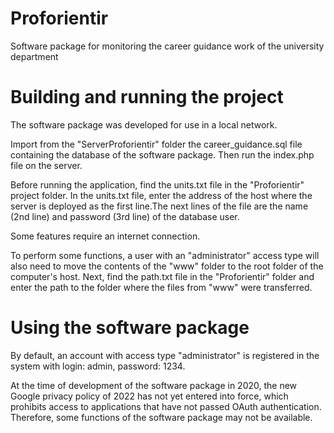 # Proforientir
Software package for monitoring the career guidance work of the university department
# Building and running the project
The software package was developed for use in a local network.

Import from the "ServerProforientir" folder the career_guidance.sql file containing the database of the software package. Then run the index.php file on the server.

Before running the application, find the units.txt file in the "Proforientir" project folder. In the units.txt file, enter the address of the host where the server is deployed as the first line.The next lines of the file are the name (2nd line) and password (3rd line) of the database user.

Some features require an internet connection.

To perform some functions, a user with an "administrator" access type will also need to move the contents of the "www" folder to the root folder of the computer's host. 
Next, find the path.txt file in the "Proforientir" folder and enter the path to the folder where the files from "www" were transferred.
# Using the software package
By default, an account with access type "administrator" is registered in the system with login: admin, password: 1234.

At the time of development of the software package in 2020, the new Google privacy policy of 2022 has not yet entered into force, which prohibits access to applications that have not passed OAuth authentication. Therefore, some functions of the software package may not be available.
